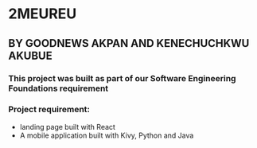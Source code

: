 # 2MEUREU
## BY GOODNEWS AKPAN AND KENECHUCHKWU AKUBUE
### This project was built as part of our Software Engineering Foundations requirement
### Project requirement:
- landing page built with React
- A mobile application built with Kivy, Python and Java
  
